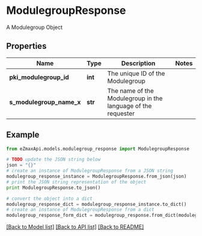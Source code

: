 # ModulegroupResponse

A Modulegroup Object

## Properties

Name | Type | Description | Notes
------------ | ------------- | ------------- | -------------
**pki_modulegroup_id** | **int** | The unique ID of the Modulegroup | 
**s_modulegroup_name_x** | **str** | The name of the Modulegroup in the language of the requester | 

## Example

```python
from eZmaxApi.models.modulegroup_response import ModulegroupResponse

# TODO update the JSON string below
json = "{}"
# create an instance of ModulegroupResponse from a JSON string
modulegroup_response_instance = ModulegroupResponse.from_json(json)
# print the JSON string representation of the object
print ModulegroupResponse.to_json()

# convert the object into a dict
modulegroup_response_dict = modulegroup_response_instance.to_dict()
# create an instance of ModulegroupResponse from a dict
modulegroup_response_form_dict = modulegroup_response.from_dict(modulegroup_response_dict)
```
[[Back to Model list]](../README.md#documentation-for-models) [[Back to API list]](../README.md#documentation-for-api-endpoints) [[Back to README]](../README.md)


